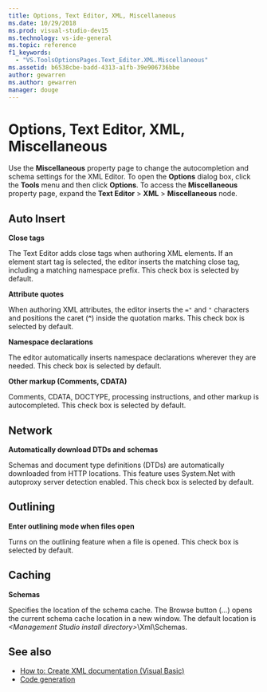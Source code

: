 ```yaml
---
title: Options, Text Editor, XML, Miscellaneous
ms.date: 10/29/2018
ms.prod: visual-studio-dev15
ms.technology: vs-ide-general
ms.topic: reference
f1_keywords:
  - "VS.ToolsOptionsPages.Text_Editor.XML.Miscellaneous"
ms.assetid: b6538cbe-badd-4313-a1fb-39e906736bbe
author: gewarren
ms.author: gewarren
manager: douge
---
```

# Options, Text Editor, XML, Miscellaneous

Use the **Miscellaneous** property page to change the autocompletion and schema settings for the XML Editor. To open the **Options** dialog box, click the **Tools** menu and then click **Options**. To access the **Miscellaneous** property page, expand the **Text Editor** > **XML** > **Miscellaneous** node.

## Auto Insert

**Close tags**

The Text Editor adds close tags when authoring XML elements. If an element start tag is selected, the editor inserts the matching close tag, including a matching namespace prefix. This check box is selected by default.

**Attribute quotes**

When authoring XML attributes, the editor inserts the `="` and `"` characters and positions the caret (**^**) inside the quotation marks. This check box is selected by default.

**Namespace declarations**

The editor automatically inserts namespace declarations wherever they are needed. This check box is selected by default.

**Other markup (Comments, CDATA)**

Comments, CDATA, DOCTYPE, processing instructions, and other markup is autocompleted. This check box is selected by default.

## Network

**Automatically download DTDs and schemas**

Schemas and document type definitions (DTDs) are automatically downloaded from HTTP locations. This feature uses System.Net with autoproxy server detection enabled. This check box is selected by default.

## Outlining

**Enter outlining mode when files open**

Turns on the outlining feature when a file is opened. This check box is selected by default.

## Caching

**Schemas**

Specifies the location of the schema cache. The Browse button (...) opens the current schema cache location in a new window. The default location is *\<Management Studio install directory>*\Xml\Schemas.

## See also

- [How to: Create XML documentation (Visual Basic)](/dotnet/visual-basic/programming-guide/program-structure/how-to-create-xml-documentation)
- [Code generation](../code-generation-in-visual-studio.md)